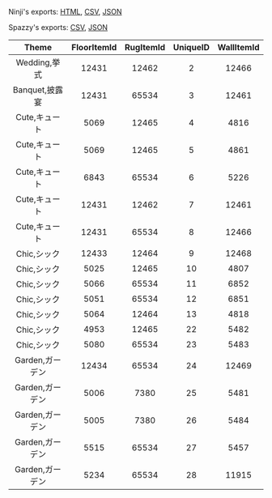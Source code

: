 Ninji's exports: [HTML](https://wuffs.org/acnh/bcsv_150/html/JuneBrideWallFloor.html), [CSV](https://wuffs.org/acnh/bcsv_150/csv/JuneBrideWallFloor.csv), [JSON](https://wuffs.org/acnh/bcsv_150/json/JuneBrideWallFloor.json)

Spazzy's exports: [CSV](https://github.com/McSpazzy/acnh-csv/blob/master/JuneBrideWallFloor.csv), [JSON](https://github.com/McSpazzy/acnh-json/blob/master/JuneBrideWallFloor.json)

| Theme | FloorItemId | RugItemId | UniqueID | WallItemId |
|:--:|:--:|:--:|:--:|:--:|
| Wedding,挙式 | 12431 | 12462 | 2 | 12466 | 
| Banquet,披露宴 | 12431 | 65534 | 3 | 12461 | 
| Cute,キュート | 5069 | 12465 | 4 | 4816 | 
| Cute,キュート | 5069 | 12465 | 5 | 4861 | 
| Cute,キュート | 6843 | 65534 | 6 | 5226 | 
| Cute,キュート | 12431 | 12462 | 7 | 12461 | 
| Cute,キュート | 12431 | 65534 | 8 | 12466 | 
| Chic,シック | 12433 | 12464 | 9 | 12468 | 
| Chic,シック | 5025 | 12465 | 10 | 4807 | 
| Chic,シック | 5066 | 65534 | 11 | 6852 | 
| Chic,シック | 5051 | 65534 | 12 | 6851 | 
| Chic,シック | 5064 | 12464 | 13 | 4818 | 
| Chic,シック | 4953 | 12465 | 22 | 5482 | 
| Chic,シック | 5080 | 65534 | 23 | 5483 | 
| Garden,ガーデン | 12434 | 65534 | 24 | 12469 | 
| Garden,ガーデン | 5006 | 7380 | 25 | 5481 | 
| Garden,ガーデン | 5005 | 7380 | 26 | 5484 | 
| Garden,ガーデン | 5515 | 65534 | 27 | 5457 | 
| Garden,ガーデン | 5234 | 65534 | 28 | 11915 | 

